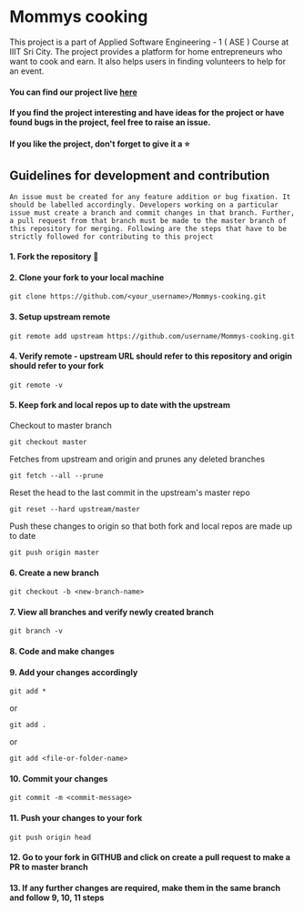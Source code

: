 # Mommys cooking
  This project is a part of Applied Software Engineering - 1 ( ASE ) Course at IIIT Sri City. The project provides a platform for home entrepreneurs who want to cook and earn. It also helps users in finding volunteers to help for an event.
  
#### You can find our project live [here](http://homechef30.pythonanywhere.com/)
#### If you find the project interesting and have ideas for the project or have found bugs in the project, feel free to raise an issue.
#### If you like the project, don't forget to give it a :star:


## Guidelines for development and contribution

    An issue must be created for any feature addition or bug fixation. It should be labelled accordingly. Developers working on a particular issue must create a branch and commit changes in that branch. Further, a pull request from that branch must be made to the master branch of this repository for merging. Following are the steps that have to be strictly followed for contributing to this project
    
#### 1. Fork the repository :fork_and_knife:
#### 2. Clone your fork to your local machine
```
git clone https://github.com/<your_username>/Mommys-cooking.git
```
#### 3. Setup upstream remote
```
git remote add upstream https://github.com/username/Mommys-cooking.git
```
#### 4. Verify remote - upstream URL should refer to this repository and origin should refer to your fork
```
git remote -v
```
#### 5. Keep fork and local repos up to date with the upstream

Checkout to master branch
```
git checkout master
```
Fetches from upstream and origin and prunes any deleted branches
```
git fetch --all --prune
```
Reset the head to the last commit in the upstream's master repo
```
git reset --hard upstream/master
```
Push these changes to origin so that both fork and local repos are made up to date
```
git push origin master
```
#### 6. Create a new branch

```
git checkout -b <new-branch-name>
```
#### 7. View all branches and verify newly created branch

```
git branch -v
```
#### 8. Code and make changes
#### 9. Add your changes accordingly
```
git add *
```
or
```
git add .
```
or
```
git add <file-or-folder-name>
```
#### 10. Commit your changes
```
git commit -m <commit-message>
```
#### 11. Push your changes to your fork
```
git push origin head
```
#### 12. Go to your fork in GITHUB and click on create a pull request to make a PR to master branch
#### 13. If any further changes are required, make them in the same branch and follow 9, 10, 11 steps


